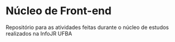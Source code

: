 # Núcleo de Front-end

Repositório para as atividades feitas durante o núcleo de estudos realizados na InfoJR UFBA
